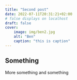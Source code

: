 ```yaml
---
title: "Second post"
date: 2022-07-11T20:31:21+02:00
# false displays on localhost
draft: false
cover:
    image: img/ben2.jpg
    alt: "Ben"
    caption: "this is caption"
---
```


## Something

More something and something
